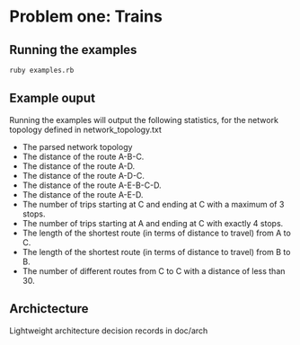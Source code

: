 # Problem one: Trains

## Running the examples

```bash
ruby examples.rb
```
## Example ouput

Running the examples will output the following statistics, for the network topology defined in network_topology.txt

* The parsed network topology
* The distance of the route A-B-C.
* The distance of the route A-D.
* The distance of the route A-D-C.
* The distance of the route A-E-B-C-D.
* The distance of the route A-E-D.
* The number of trips starting at C and ending at C with a maximum of 3 stops.
* The number of trips starting at A and ending at C with exactly 4 stops.
* The length of the shortest route (in terms of distance to travel) from A to C.
* The length of the shortest route (in terms of distance to travel) from B to B.
* The number of different routes from C to C with a distance of less than 30.

## Archictecture

Lightweight architecture decision records in doc/arch